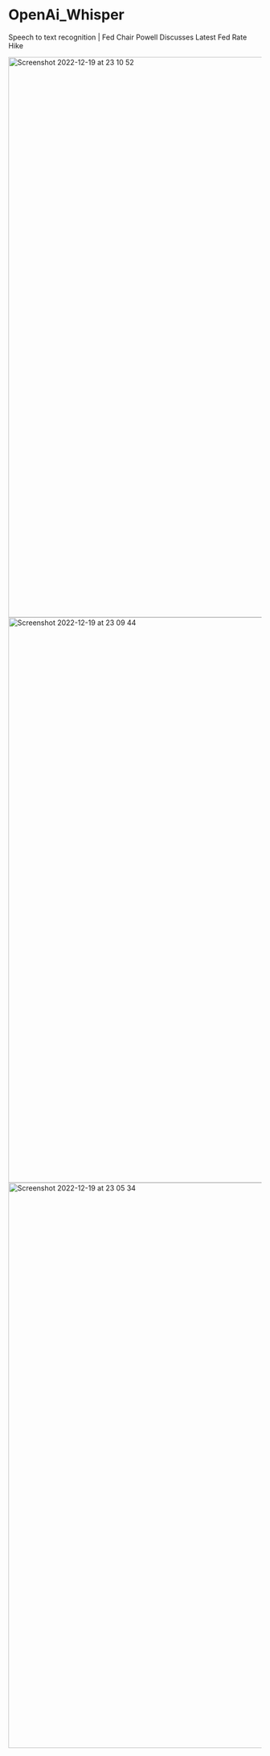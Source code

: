 # OpenAi_Whisper
Speech to text recognition | Fed Chair Powell Discusses Latest Fed Rate Hike

<img width="1113" alt="Screenshot 2022-12-19 at 23 10 52" src="https://user-images.githubusercontent.com/42480128/208536447-cfb96339-5616-49d1-9a48-a50b691757d2.png">

<img width="1123" alt="Screenshot 2022-12-19 at 23 09 44" src="https://user-images.githubusercontent.com/42480128/208536211-173209ea-5016-4ef3-9b12-a465f64bf9a5.png">

<img width="1123" alt="Screenshot 2022-12-19 at 23 05 34" src="https://user-images.githubusercontent.com/42480128/208534450-5db4d0d6-6207-464c-810b-c4c2e0cdaa47.png">
